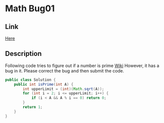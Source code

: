 # Math Bug01

## Link

[Here](https://www.interviewbit.com/problems/mathbug01/)

## Description

Following code tries to figure out if a number is prime [Wiki](https://www.wikiwand.com/en/Prime_number)
However, it has a bug in it.
Please correct the bug and then submit the code.

```Java
public class Solution {
    public int isPrime(int A) {
        int upperLimit = (int)(Math.sqrt(A));
        for (int i = 2; i <= upperLimit; i++) {
            if (i < A && A % i == 0) return 0;
        }
        return 1;
    }
}
```